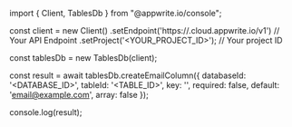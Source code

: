 import { Client, TablesDb } from "@appwrite.io/console";

const client = new Client()
    .setEndpoint('https://<REGION>.cloud.appwrite.io/v1') // Your API Endpoint
    .setProject('<YOUR_PROJECT_ID>'); // Your project ID

const tablesDb = new TablesDb(client);

const result = await tablesDb.createEmailColumn({
    databaseId: '<DATABASE_ID>',
    tableId: '<TABLE_ID>',
    key: '',
    required: false,
    default: 'email@example.com',
    array: false
});

console.log(result);
